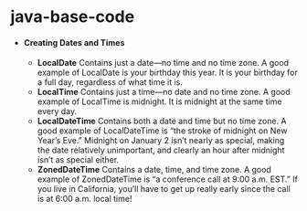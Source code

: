 # java-base-code

- #### **Creating Dates and Times**

  - **LocalDate** Contains just a date—no time and no time zone. A good example of LocalDate is your birthday this year. It is your birthday for a full day, regardless of what time it is.
  - **LocalTime** Contains just a time—no date and no time zone. A good example of LocalTime is midnight. It is midnight at the same time every day.
  - **LocalDateTime** Contains both a date and time but no time zone. A good example of LocalDateTime is “the stroke of midnight on New Year’s Eve.” Midnight on January 2 isn’t nearly as special, making the date relatively unimportant, and clearly an hour after midnight isn’t as special either.
  - **ZonedDateTime** Contains a date, time, and time zone. A good example of ZonedDateTime is “a conference call at 9:00 a.m. EST.” If you live in California, you’ll have to get up really early since the call is at 6:00 a.m. local time!
